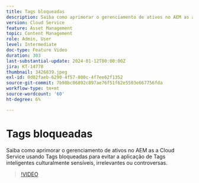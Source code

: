 ```yaml
---
title: Tags bloqueadas
description: Saiba como aprimorar o gerenciamento de ativos no AEM as a Cloud Service usando Tags bloqueadas para evitar a aplicação de Tags inteligentes culturalmente sensíveis, irrelevantes ou controversas.
version: Cloud Service
feature: Asset Management
topic: Content Management
role: Admin, User
level: Intermediate
doc-type: Feature Video
duration: 303
last-substantial-update: 2024-01-12T00:00:00Z
jira: KT-14778
thumbnail: 3426839.jpeg
exl-id: 0d02faeb-6290-4f57-800c-4f7ee62f1352
source-git-commit: 7b98bc06892c897ae76f51f62e5503e667756fda
workflow-type: tm+mt
source-wordcount: '60'
ht-degree: 6%

---
```


# Tags bloqueadas

Saiba como aprimorar o gerenciamento de ativos no AEM as a Cloud Service usando Tags bloqueadas para evitar a aplicação de Tags inteligentes culturalmente sensíveis, irrelevantes ou controversas.

>[!VIDEO](https://video.tv.adobe.com/v/3426839/?learn=on)
